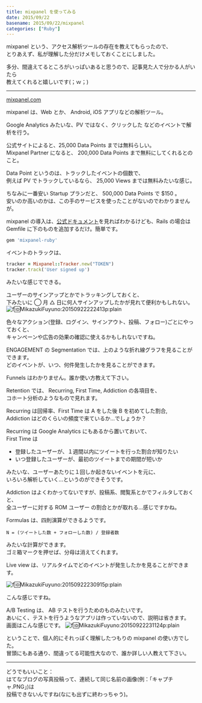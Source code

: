 ```yaml
---
title: mixpanel を使ってみる
date: 2015/09/22
basename: 2015/09/22/mixpanel
categories: ["Ruby"]
---
```


mixpanel という、アクセス解析ツールの存在を教えてもらったので、  
とりあえず、私が理解した分だけメモしておくことにしました。

多分、間違えてるところがいっぱいあると思うので、記事見た人で分かる人がいたら  
教えてくれると嬉しいです(；ｗ；)

---

[mixpanel.com](https://mixpanel.com)

mixpanel は、Web とか、 Android, iOS アプリなどの解析ツール。

Google Analytics みたいな、PV ではなく、クリックした などのイベントで解析を行う。

公式サイトによると、25,000 Data Points までは無料らしい。  
Mixpanel Partner になると、 200,000 Data Points まで無料にしてくれるとのこと。

Data Point というのは、トラックしたイベントの個数で、  
例えば PV でトラックしているなら、 25,000 Views までは無料みたいな感じ。

ちなみに一番安い Startup プランだと、 500,000 Data Points で $150 。  
安いのか高いのかは、この手のサービスを使ったことがないのでわかりませんが。

mixpanel の導入は、[公式ドキュメント](https://mixpanel.com/help/reference)を見ればわかるけども、Rails の場合は  
Gemfile に下のものを追加するだけ。簡単です。

```ruby
gem 'mixpanel-ruby'
```

イベントのトラックは、

```ruby
tracker = Mixpanel::Tracker.new("TOKEN")
tracker.track('User signed up')
```

みたいな感じでできる。

ユーザーのサインアップとかでトラッキングしておくと、  
下みたいに ◯ 月 △ 日に何人サインアップしたかが見れて便利かもしれない。  
![f:id:MikazukiFuyuno:20150922222413p:plain](https://assets.natsuneko.blog/images/20150922/20150922222413.png "f:id:MikazukiFuyuno:20150922222413p:plain")

色々なアクション(登録、ログイン、サインアウト、投稿、フォロー)ごとにやっておくと、  
キャンペーンや広告の効果の確認に使えるかもしれないですね。

ENGAGEMENT の Segmentation では、上のような折れ線グラフを見ることができます。  
どのイベントが、いつ、何件発生したかを見ることができます。

Funnels はわかりません。誰か使い方教えて下さい。

Retention では、 Recurring, First Time, Addiction の各項目を、  
コホート分析のようなもので見れます。

Recurring は回帰率、First Time は A をした後 B を初めてした割合,  
Addiction はどのくらいの頻度で来ているか...でしょうか？

Recurring は Google Analytics にもあるから置いておいて、  
First Time は

- 登録したユーザーが、１週間以内にツイートを行った割合が知りたい
- いつ登録したユーザーが、最初のツイートまでの期間が短いか

みたいな、ユーザーあたりに１回しか起きないイベントを元に、  
いろいろ解析していく...というのができそうです。

Addiction はよくわかってないですが、投稿系、閲覧系とかでフィルタしておくと、  
全ユーザーに対する ROM ユーザー の割合とかが取れる...感じですかね。

Formulas は、四則演算ができるようです。

```
N = (ツイートした数 + フォローした数) / 登録者数
```

みたいな計算ができます。  
ゴミ箱マークを押せば、分母は消えてくれます。

Live view は、リアルタイムでどのイベントが発生したかを見ることができます。

![f:id:MikazukiFuyuno:20150922230915p:plain](https://assets.natsuneko.blog/images/20150922/20150922230915.png "f:id:MikazukiFuyuno:20150922230915p:plain")

こんな感じですね。

A/B Testing は、 AB テストを行うためのものみたいです。  
あいにく、テストを行うようなアプリは作っていないので、説明は省きます。  
画面はこんな感じです。 ![f:id:MikazukiFuyuno:20150922231124p:plain](https://assets.natsuneko.blog/images/20150922/20150922231124.png "f:id:MikazukiFuyuno:20150922231124p:plain")

ということで、個人的にそれっぽく理解したつもりの mixpanel の使い方でした。  
冒頭にもある通り、間違ってる可能性大なので、誰か詳しい人教えて下さい。

---

どうでもいいこと：  
はてなブログの写真投稿って、連続して同じ名前の画像(例：「キャプチャ.PNG」)は  
投稿できないんですね(なにも出ずに終わっちゃう)。
